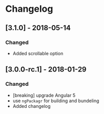 # Changelog

## [3.1.0] - 2018-05-14
### Changed
- Added scrollable option

## [3.0.0-rc.1] - 2018-01-29
### Changed
- [breaking] upgrade Angular 5
- use `ngPackagr` for building and bundeling
- Added changelog
